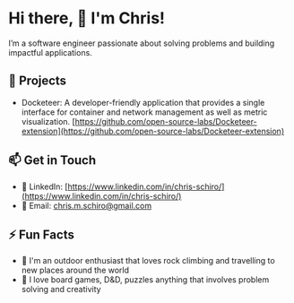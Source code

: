 
<!---
cschiro/cschiro is a ✨ special ✨ repository because its `README.md` (this file) appears on your GitHub profile.![Uploading docker_macos_bigsur_icon_190231.png…]()

You can click the Preview link to take a look at your changes.
--->
# Hi there, 👋 I'm Chris!

I’m a software engineer passionate about solving problems and building impactful applications.

## 🚧 Projects
- Docketeer: A developer-friendly application that provides a single interface for container and network management as well as metric visualization. [https://github.com/open-source-labs/Docketeer-extension](https://github.com/open-source-labs/Docketeer-extension)

## 📫 Get in Touch
- 🔗 LinkedIn: [https://www.linkedin.com/in/chris-schiro/](https://www.linkedin.com/in/chris-schiro/)
- 📧 Email: [chris.m.schiro@gmail.com](mailto:chris.m.schiro@gmail.com)

## ⚡ Fun Facts
- 🧗 I'm an outdoor enthusiast that loves rock climbing and travelling to new places around the world
- 🧩 I love board games, D&D, puzzles anything that involves problem solving and creativity
